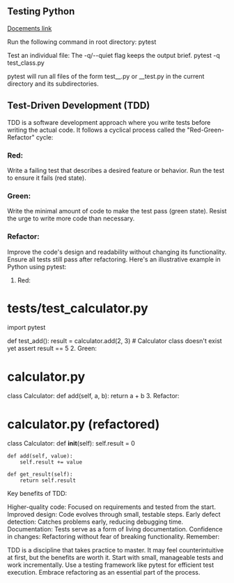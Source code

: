 ## Testing Python

[Docements link](https://docs.pytest.org/en/7.4.x/getting-started.html#getstarted)

Run the following command in root directory:
pytest

Test an individual file:
The -q/--quiet flag keeps the output brief.
pytest -q test_class.py

pytest will run all files of the form test\__.py or _\_test.py in the current directory and its subdirectories.

## Test-Driven Development (TDD)

TDD is a software development approach where you write tests before writing the actual code. It follows a cyclical process called the "Red-Green-Refactor" cycle:

### Red:

Write a failing test that describes a desired feature or behavior.
Run the test to ensure it fails (red state).

### Green:

Write the minimal amount of code to make the test pass (green state).
Resist the urge to write more code than necessary.

### Refactor:

Improve the code's design and readability without changing its functionality.
Ensure all tests still pass after refactoring.
Here's an illustrative example in Python using pytest:

1. Red:

# tests/test_calculator.py

import pytest

def test_add():
result = calculator.add(2, 3) # Calculator class doesn't exist yet
assert result == 5 2. Green:

# calculator.py

class Calculator:
def add(self, a, b):
return a + b 3. Refactor:

# calculator.py (refactored)

class Calculator:
def **init**(self):
self.result = 0

    def add(self, value):
        self.result += value

    def get_result(self):
        return self.result

Key benefits of TDD:

Higher-quality code: Focused on requirements and tested from the start.
Improved design: Code evolves through small, testable steps.
Early defect detection: Catches problems early, reducing debugging time.
Documentation: Tests serve as a form of living documentation.
Confidence in changes: Refactoring without fear of breaking functionality.
Remember:

TDD is a discipline that takes practice to master.
It may feel counterintuitive at first, but the benefits are worth it.
Start with small, manageable tests and work incrementally.
Use a testing framework like pytest for efficient test execution.
Embrace refactoring as an essential part of the process.

